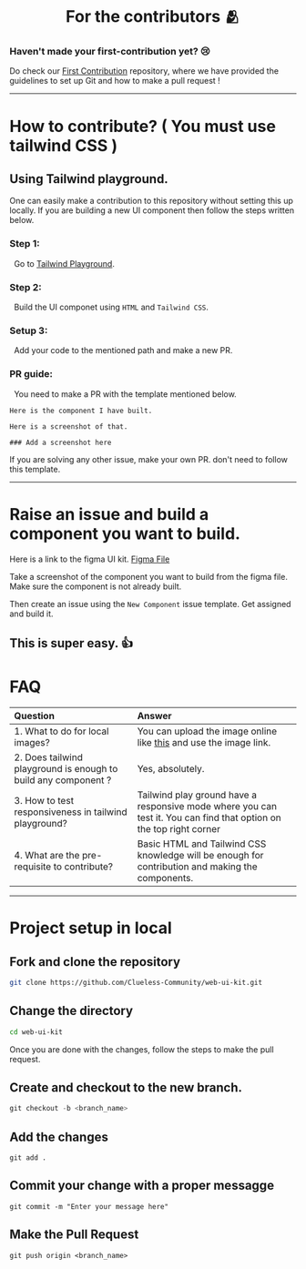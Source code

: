 <h1 align=center> For the contributors 🫂 </h1>

### Haven't made your first-contribution yet? 😢
Do check our [First Contribution](https://github.com/Clueless-Community/first-contribution) repository, where we have provided the guidelines to set up Git and how to make a pull request !

---
# How to contribute? ( You must use tailwind CSS )
## Using Tailwind playground.

One can easily make a contribution to this repository without setting this up locally. If you are building a new UI component then follow the steps written below.

### Step 1:

&nbsp; Go to [Tailwind Playground](https://play.tailwindcss.com/).

### Step 2:

&nbsp; Build the UI componet using `HTML` and `Tailwind CSS`.

### Setup 3:

&nbsp; Add your code to the mentioned path and make a new PR.

### PR guide:

&nbsp; You need to make a PR with the template mentioned below.

```
Here is the component I have built. 

Here is a screenshot of that.

### Add a screenshot here
```

If you are solving any other issue, make your own PR. don't need to follow this template.

--- 

# Raise an issue and build a component you want to build.

Here is a link to the figma UI kit. [Figma File](https://www.figma.com/file/qzwugAfEB1GL4FgWXw9R3Z/SeamLess-UI-Dev?node-id=0%3A1&t=qRahoepdI3B98cVA-1)

Take a screenshot of the component you want to build from the figma file. Make sure the component is not already built.

Then create an issue using the `New Component` issue template. Get assigned and build it.

This is super easy. 👍 
---
# FAQ

| Question | Answer |
| :--- | :--- |
| 1. What to do for local images? | You can upload the image online like [this](https://imgbb.com/) and use the image link. |
| 2. Does tailwind playground is enough to build any component ? | Yes, absolutely. |
| 3. How to test responsiveness in tailwind playground? | Tailwind play ground have a responsive mode where you can test it. You can find that option on the top right corner |
| 4. What are the pre-requisite to contribute? | Basic HTML and Tailwind CSS knowledge will be enough for contribution and making the components. |
---

# Project setup in local
## Fork and clone the repository
```bash
git clone https://github.com/Clueless-Community/web-ui-kit.git
```

## Change the directory
```bash
cd web-ui-kit

```

Once you are done with the changes, follow the steps to make the pull request.
## Create and checkout to the new branch.
```powershell
git checkout -b <branch_name>
```
## Add the changes
```
git add .
```

## Commit your change with a proper messagge
```
git commit -m "Enter your message here"
```

## Make the Pull Request
```
git push origin <branch_name>
```
